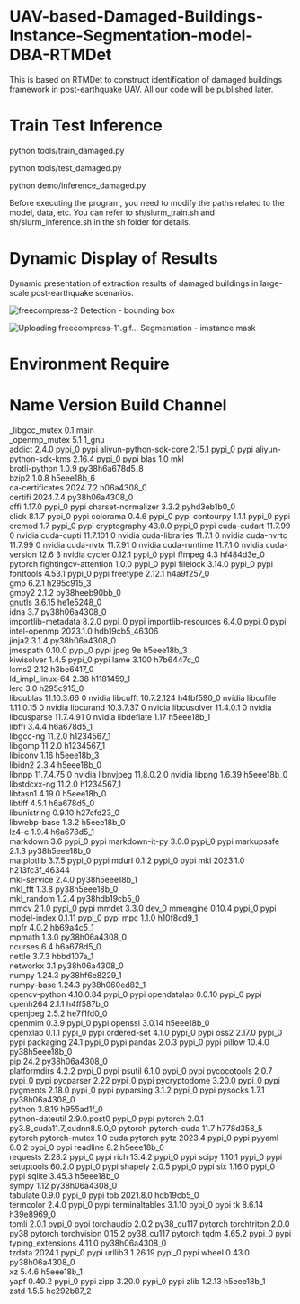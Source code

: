 # UAV-based-Damaged-Buildings-Instance-Segmentation-model-DBA-RTMDet
This is based on RTMDet to construct identification of damaged buildings framework in post-earthquake UAV. All our code will be published later.

# Train Test Inference

python tools/train_damaged.py 

python tools/test_damaged.py 

python demo/inference_damaged.py

Before executing the program, you need to modify the paths related to the model, data, etc. You can refer to sh/slurm_train.sh and sh/slurm_inference.sh in the sh folder for details.

# Dynamic Display of Results

Dynamic presentation of extraction results of damaged buildings in large-scale post-earthquake scenarios.


![freecompress-2](https://github.com/user-attachments/assets/9dd52dbc-3dd8-455e-9087-6f799e85cbfe)
     Detection - bounding box

![Uploading freecompress-11.gif…]()
     Segmentation - imstance mask


# Environment Require

# Name                    Version                   Build  Channel
_libgcc_mutex             0.1                        main  
_openmp_mutex             5.1                       1_gnu  
addict                    2.4.0                    pypi_0    pypi
aliyun-python-sdk-core    2.15.1                   pypi_0    pypi
aliyun-python-sdk-kms     2.16.4                   pypi_0    pypi
blas                      1.0                         mkl  
brotli-python             1.0.9            py38h6a678d5_8  
bzip2                     1.0.8                h5eee18b_6  
ca-certificates           2024.7.2             h06a4308_0  
certifi                   2024.7.4         py38h06a4308_0  
cffi                      1.17.0                   pypi_0    pypi
charset-normalizer        3.3.2              pyhd3eb1b0_0  
click                     8.1.7                    pypi_0    pypi
colorama                  0.4.6                    pypi_0    pypi
contourpy                 1.1.1                    pypi_0    pypi
crcmod                    1.7                      pypi_0    pypi
cryptography              43.0.0                   pypi_0    pypi
cuda-cudart               11.7.99                       0    nvidia
cuda-cupti                11.7.101                      0    nvidia
cuda-libraries            11.7.1                        0    nvidia
cuda-nvrtc                11.7.99                       0    nvidia
cuda-nvtx                 11.7.91                       0    nvidia
cuda-runtime              11.7.1                        0    nvidia
cuda-version              12.6                          3    nvidia
cycler                    0.12.1                   pypi_0    pypi
ffmpeg                    4.3                  hf484d3e_0    pytorch
fightingcv-attention      1.0.0                    pypi_0    pypi
filelock                  3.14.0                   pypi_0    pypi
fonttools                 4.53.1                   pypi_0    pypi
freetype                  2.12.1               h4a9f257_0  
gmp                       6.2.1                h295c915_3  
gmpy2                     2.1.2            py38heeb90bb_0  
gnutls                    3.6.15               he1e5248_0  
idna                      3.7              py38h06a4308_0  
importlib-metadata        8.2.0                    pypi_0    pypi
importlib-resources       6.4.0                    pypi_0    pypi
intel-openmp              2023.1.0         hdb19cb5_46306  
jinja2                    3.1.4            py38h06a4308_0  
jmespath                  0.10.0                   pypi_0    pypi
jpeg                      9e                   h5eee18b_3  
kiwisolver                1.4.5                    pypi_0    pypi
lame                      3.100                h7b6447c_0  
lcms2                     2.12                 h3be6417_0  
ld_impl_linux-64          2.38                 h1181459_1  
lerc                      3.0                  h295c915_0  
libcublas                 11.10.3.66                    0    nvidia
libcufft                  10.7.2.124           h4fbf590_0    nvidia
libcufile                 1.11.0.15                     0    nvidia
libcurand                 10.3.7.37                     0    nvidia
libcusolver               11.4.0.1                      0    nvidia
libcusparse               11.7.4.91                     0    nvidia
libdeflate                1.17                 h5eee18b_1  
libffi                    3.4.4                h6a678d5_1  
libgcc-ng                 11.2.0               h1234567_1  
libgomp                   11.2.0               h1234567_1  
libiconv                  1.16                 h5eee18b_3  
libidn2                   2.3.4                h5eee18b_0  
libnpp                    11.7.4.75                     0    nvidia
libnvjpeg                 11.8.0.2                      0    nvidia
libpng                    1.6.39               h5eee18b_0  
libstdcxx-ng              11.2.0               h1234567_1  
libtasn1                  4.19.0               h5eee18b_0  
libtiff                   4.5.1                h6a678d5_0  
libunistring              0.9.10               h27cfd23_0  
libwebp-base              1.3.2                h5eee18b_0  
lz4-c                     1.9.4                h6a678d5_1  
markdown                  3.6                      pypi_0    pypi
markdown-it-py            3.0.0                    pypi_0    pypi
markupsafe                2.1.3            py38h5eee18b_0  
matplotlib                3.7.5                    pypi_0    pypi
mdurl                     0.1.2                    pypi_0    pypi
mkl                       2023.1.0         h213fc3f_46344  
mkl-service               2.4.0            py38h5eee18b_1  
mkl_fft                   1.3.8            py38h5eee18b_0  
mkl_random                1.2.4            py38hdb19cb5_0  
mmcv                      2.1.0                    pypi_0    pypi
mmdet                     3.3.0                     dev_0    <develop>
mmengine                  0.10.4                   pypi_0    pypi
model-index               0.1.11                   pypi_0    pypi
mpc                       1.1.0                h10f8cd9_1  
mpfr                      4.0.2                hb69a4c5_1  
mpmath                    1.3.0            py38h06a4308_0  
ncurses                   6.4                  h6a678d5_0  
nettle                    3.7.3                hbbd107a_1  
networkx                  3.1              py38h06a4308_0  
numpy                     1.24.3           py38hf6e8229_1  
numpy-base                1.24.3           py38h060ed82_1  
opencv-python             4.10.0.84                pypi_0    pypi
opendatalab               0.0.10                   pypi_0    pypi
openh264                  2.1.1                h4ff587b_0  
openjpeg                  2.5.2                he7f1fd0_0  
openmim                   0.3.9                    pypi_0    pypi
openssl                   3.0.14               h5eee18b_0  
openxlab                  0.1.1                    pypi_0    pypi
ordered-set               4.1.0                    pypi_0    pypi
oss2                      2.17.0                   pypi_0    pypi
packaging                 24.1                     pypi_0    pypi
pandas                    2.0.3                    pypi_0    pypi
pillow                    10.4.0           py38h5eee18b_0  
pip                       24.2             py38h06a4308_0  
platformdirs              4.2.2                    pypi_0    pypi
psutil                    6.1.0                    pypi_0    pypi
pycocotools               2.0.7                    pypi_0    pypi
pycparser                 2.22                     pypi_0    pypi
pycryptodome              3.20.0                   pypi_0    pypi
pygments                  2.18.0                   pypi_0    pypi
pyparsing                 3.1.2                    pypi_0    pypi
pysocks                   1.7.1            py38h06a4308_0  
python                    3.8.19               h955ad1f_0  
python-dateutil           2.9.0.post0              pypi_0    pypi
pytorch                   2.0.1           py3.8_cuda11.7_cudnn8.5.0_0    pytorch
pytorch-cuda              11.7                 h778d358_5    pytorch
pytorch-mutex             1.0                        cuda    pytorch
pytz                      2023.4                   pypi_0    pypi
pyyaml                    6.0.2                    pypi_0    pypi
readline                  8.2                  h5eee18b_0  
requests                  2.28.2                   pypi_0    pypi
rich                      13.4.2                   pypi_0    pypi
scipy                     1.10.1                   pypi_0    pypi
setuptools                60.2.0                   pypi_0    pypi
shapely                   2.0.5                    pypi_0    pypi
six                       1.16.0                   pypi_0    pypi
sqlite                    3.45.3               h5eee18b_0  
sympy                     1.12             py38h06a4308_0  
tabulate                  0.9.0                    pypi_0    pypi
tbb                       2021.8.0             hdb19cb5_0  
termcolor                 2.4.0                    pypi_0    pypi
terminaltables            3.1.10                   pypi_0    pypi
tk                        8.6.14               h39e8969_0  
tomli                     2.0.1                    pypi_0    pypi
torchaudio                2.0.2                py38_cu117    pytorch
torchtriton               2.0.0                      py38    pytorch
torchvision               0.15.2               py38_cu117    pytorch
tqdm                      4.65.2                   pypi_0    pypi
typing_extensions         4.11.0           py38h06a4308_0  
tzdata                    2024.1                   pypi_0    pypi
urllib3                   1.26.19                  pypi_0    pypi
wheel                     0.43.0           py38h06a4308_0  
xz                        5.4.6                h5eee18b_1  
yapf                      0.40.2                   pypi_0    pypi
zipp                      3.20.0                   pypi_0    pypi
zlib                      1.2.13               h5eee18b_1  
zstd                      1.5.5                hc292b87_2 
